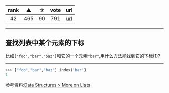 | rank | ▲ | ✰ | vote | url |
|:-:|:-:|:-:|:-:|:-:|
|  42  |  465 | 90 | 791 | [url](http://stackoverflow.com/questions/176918/finding-the-index-of-an-item-given-a-list-containing-it-in-python) |

***

## 查找列表中某个元素的下标

比如`["foo","bar","baz"]`和它的一个元素`"bar"`,用什么方法能找到它的下标(1)?

***

```python
>>> ["foo","bar","baz"].index('bar')
1
```

参考资料:[Data Structures > More on Lists](http://docs.python.org/2/tutorial/datastructures.html#more-on-lists)
